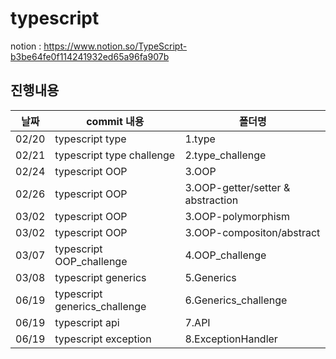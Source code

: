 # typescript
notion : https://www.notion.so/TypeScript-b3be64fe0f114241932ed65a96fa907b

## 진행내용
|날짜|commit 내용|폴더명|
|----|----|----|
|02/20|typescript type|1.type|
|02/21|typescript type challenge|2.type_challenge|
|02/24|typescript OOP|3.OOP|
|02/26|typescript OOP|3.OOP-getter/setter & abstraction|
|03/02|typescript OOP|3.OOP-polymorphism|
|03/02|typescript OOP|3.OOP-compositon/abstract|
|03/07|typescript OOP_challenge|4.OOP_challenge|
|03/08|typescript generics|5.Generics|
|06/19|typescript generics_challenge|6.Generics_challenge|
|06/19|typescript api|7.API|
|06/19|typescript exception|8.ExceptionHandler|